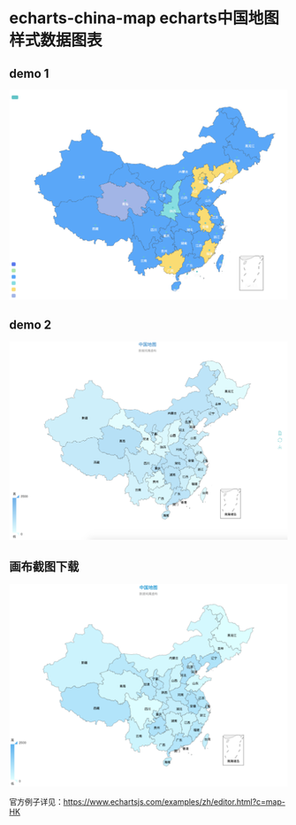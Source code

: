 # echarts-china-map echarts中国地图样式数据图表

## demo 1

![image](demo1.png)

## demo 2

![image](demo2.png)

## 画布截图下载

![image](map.png)

官方例子详见：https://www.echartsjs.com/examples/zh/editor.html?c=map-HK
